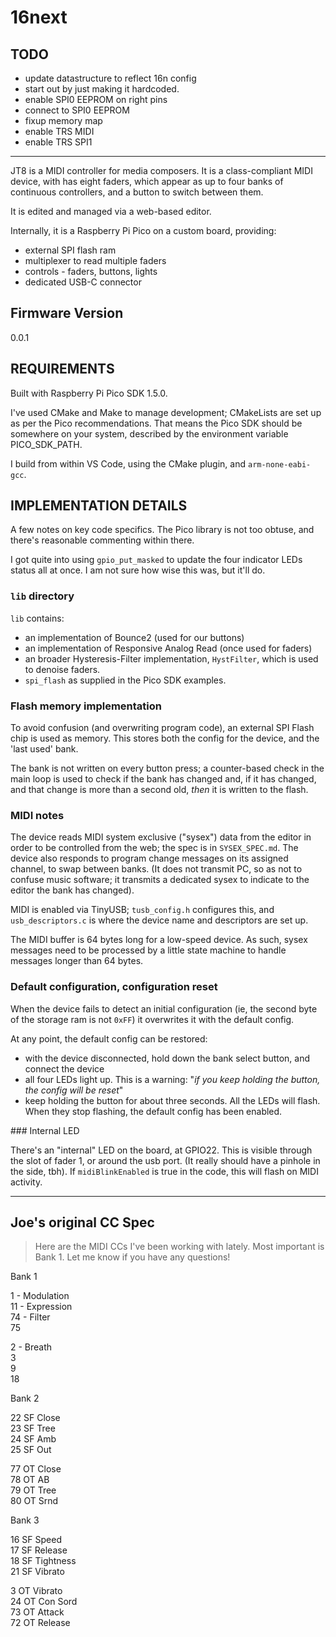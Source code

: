 # 16next

## TODO

* update datastructure to reflect 16n config
* start out by just making it hardcoded.
* enable SPI0 EEPROM on right pins
* connect to SPI0 EEPROM
* fixup memory map
* enable TRS MIDI
* enable TRS SPI1


---

JT8 is a MIDI controller for media composers. It is a class-compliant MIDI device, with has eight faders, which appear as up to four banks of continuous controllers, and a button to switch between them.

It is edited and managed via a web-based editor.

Internally, it is a Raspberry Pi Pico on a custom board, providing:

* external SPI flash ram
* multiplexer to read multiple faders
* controls - faders, buttons, lights
* dedicated USB-C connector

## Firmware Version

0.0.1

## REQUIREMENTS

Built with Raspberry Pi Pico SDK 1.5.0.

I've used CMake and Make to manage development; CMakeLists are set up as per the Pico recommendations. That means the Pico SDK should be somewhere on your system, described by the environment variable PICO_SDK_PATH.

I build from within VS Code, using the CMake plugin, and `arm-none-eabi-gcc`.

## IMPLEMENTATION DETAILS

A few notes on key code specifics. The Pico library is not too obtuse, and there's reasonable commenting within there.

I got quite into using `gpio_put_masked` to update the four indicator LEDs status all at once. I am not sure how wise this was, but it'll do.

### `lib` directory

`lib` contains:

* an implementation of Bounce2 (used for our buttons)
* an implementation of Responsive Analog Read (once used for faders)
* an broader Hysteresis-Filter implementation, `HystFilter`, which is used to denoise faders.
* `spi_flash` as supplied in the Pico SDK examples.

### Flash memory implementation

To avoid confusion (and overwriting program code), an external SPI Flash chip is used as memory. This stores both the config for the device, and the 'last used' bank.

The bank is not written on every button press; a counter-based check in the main loop is used to check if the bank has changed and, if it has changed, and that change is more than a second old, _then_ it is written to the flash.

### MIDI notes

The device reads MIDI system exclusive ("sysex") data from the editor in order to be controlled from the web; the spec is in `SYSEX_SPEC.md`. The device also responds to program change messages on its assigned channel, to swap between banks. (It does not transmit PC, so as not to confuse music software; it transmits a dedicated sysex to indicate to the editor the bank has changed).

MIDI is enabled via TinyUSB; `tusb_config.h` configures this, and `usb_descriptors.c` is where the device name and descriptors are set up.

The MIDI buffer is 64 bytes long for a low-speed device. As such, sysex messages need to be processed by a little state machine to handle messages longer than 64 bytes.

### Default configuration, configuration reset

When the device fails to detect an initial configuration (ie, the second byte of the storage ram is not `0xFF`) it overwrites it with the default config.

At any point, the default config can be restored:

* with the device disconnected, hold down the bank select button, and connect the device
* all four LEDs light up. This is a warning: "_if you keep holding the button, the config will be reset_"
* keep holding the button for about three seconds. All the LEDs will flash. When they stop flashing, the default config has been enabled.

### Internal LED

There's an "internal" LED on the board, at GPIO22. This is visible through the slot of fader 1, or around the usb port. (It really should have a pinhole in the side, tbh). If `midiBlinkEnabled` is true in the code, this will flash on MIDI activity.

---

## Joe's original CC Spec


> Here are the MIDI CCs I've been working with lately.  Most important is Bank 1.  Let me know if you have any questions!

Bank 1

1 - Modulation  
11 - Expression  
74 - Filter  
75  

2 - Breath  
3  
9  
18  


Bank 2

22 SF Close  
23 SF Tree  
24 SF Amb  
25 SF Out  

77 OT Close  
78 OT AB  
79 OT Tree  
80 OT Srnd  


Bank 3

16 SF Speed  
17 SF Release  
18 SF Tightness  
21 SF Vibrato  
  
3 OT Vibrato  
24 OT Con Sord  
73 OT Attack  
72 OT Release  


